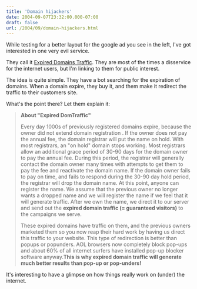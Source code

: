 ```yaml
---
title: 'Domain hijackers'
date: 2004-09-07T23:32:00.000-07:00
draft: false
url: /2004/09/domain-hijackers.html
---
```


While testing for a better layout for the google ad you see in the left, I've got interested in one very evil service.  
  
They call it [Expired Domains Traffic](http://www.expireddomainbot.com/). They are most of the times a disservice for the internet users, but I'm linking to them for public interest.  
  
The idea is quite simple. They have a bot searching for the expiration of domains. When a domain expire, they buy it, and them make it redirect the traffic to their customers site.  
  
What's the point there? Let them explain it:  
  

> **About "Expired DomTraffic"**
> 
> Every day 1000s of previously registered domains expire, because the owner did not extend domain registration . If the owner does not pay the annual fee, the domain registrar will put the name on hold. With most registrars, an "on hold" domain stops working. Most registrars allow an additional grace period of 30-90 days for the domain owner to pay the annual fee. During this period, the registrar will generally contact the domain owner many times with attempts to get them to pay the fee and reactivate the domain name. If the domain owner fails to pay on time, and fails to respond during the 30-90 day hold period, the registrar will drop the domain name. At this point, anyone can register the name. We assume that the previous owner no longer wants a dropped name and we will register the name if we feel that it will generate traffic. After we own the name, we direct it to our server and send out the **expired domain traffic (= guaranteed visitors)** to the campaigns we serve.  
> 
> These expired domains have traffic on them, and the previous owners marketed them so you now reap their hard work by having us direct this traffic to your website. This type of redirection is better than popups or popunders. AOL browsers now completely block pop-ups and about 60% of all internet surfers have installed pop-up blocker software anyway.**This is why expired domain traffic will generate much better results than pop-up or pop-unders!**

  
  
It's interesting to have a glimpse on how things really work on (under) the internet.
